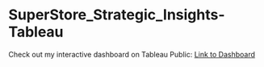 # SuperStore_Strategic_Insights-Tableau
Check out my interactive dashboard on Tableau Public:
[Link to Dashboard](https://public.tableau.com/views/StrategicInsights_17178572289730/Dashboard2?:language=en-US&:sid=&:display_count=n&:origin=viz_share_link)
